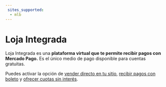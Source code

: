 ```yaml
---
 sites_supported:
  - mlb
---
```


# Loja Integrada

Loja Integrada es una **plataforma virtual que te permite recibir pagos con Mercado Pago.** Es el único medio de pago disponible para cuentas gratuitas. 

Puedes activar la opción de [vender directo en tu sitio](#bookmark_configura_las_formas_de_pago), [recibir pagos con boleto](#bookmark_configuración_de_boleto) y [ofrecer cuotas sin interés](#bookmark_configuración_de_cuotas).